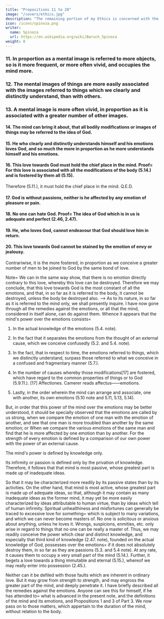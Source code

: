 ```yaml
---
title: "Propositions 11 to 20"
image: "/covers/ethics.jpg"
description: "The remaining portion of my Ethics is concerned with the way leading to freedom"
icon: /icons/spinoza.png
writer:
  name: Spinoza
  url: https://en.wikipedia.org/wiki/Baruch_Spinoza
weight: 8
---
```



### 11. In proportion as a mental image is referred to more objects, so is it more frequent, or more often vivid, and occupies the mind more. 



### 12. The mental images of things are more easily associated with the images referred to things which we clearly and distinctly understand, than with others. 


### 13. A mental image is more often vivid, in proportion as it is associated with a greater number of other images. 



#### 14. The mind can bring it about, that all bodily modifications or images of things may be referred to the idea of God. 



#### 15. He who clearly and distinctly understands himself and his emotions loves God, and so much the more in proportion as he more understands himself and his emotions. 




#### 16. This love towards God must hold the chief place in the mind. Proof=  For this love is associated with all the modifications of the body (5.14.) and is fostered by them all (5.15).
Therefore (5.11.), it must hold the chief place in the mind. Q.E.D.



#### 17. God is without passions, neither is he affected by any emotion of pleasure or pain. 



#### 18. No one can hate God. Proof=  The idea of God which is in us is adequate and perfect (2.46, 2.47).




#### 19. He, who loves God, cannot endeavour that God should love him in return. 




#### 20. This love towards God cannot be stained by the emotion of envy or jealousy.

Contrariwise, it is the more fostered, in proportion as we conceive a greater number of men to be joined to God by the same bond of love.

Note=  We can in the same way show, that there is no emotion directly contrary to this love, whereby this love can be destroyed.
Therefore we may conclude, that this love towards God is the most constant of all the emotions, and that, in so far as it is referred to the body, it cannot be destroyed, unless the body be destroyed also. -->
As to its nature, in so far as it is referred to the mind only, we shall presently inquire.
I have now gone through all the remedies against the emotions, or all that the mind, considered in itself alone, can do against them.
Whence it appears that the mind's power over the emotions consists= 

1. In the actual knowledge of the emotions (5.4. note).

2. In the fact that it separates the emotions from the thought of an external cause, which we conceive confusedly (5.2. and 5.4. note).

3. In the fact, that in respect to time, the emotions referred to things, which we distinctly understand, surpass those referred to what we conceive in a confused and fragmentary manner (5.7.).

4. In the number of causes whereby those modifications[17] are fostered, which have regard to the common properties of things or to God (5.9.11.).
[17] Affectiones. Camerer reads affectus——emotions.

5. Lastly, in the order wherein the mind can arrange and associate, one with another, its own emotions (5.10 note and 5.11, 5.13, 5.14).

But, in order that this power of the mind over the emotions may be better understood, it should be specially observed that the emotions are called by us strong, when we compare the emotion of one man with the emotion of another, and see that one man is more troubled than another by the same emotion; or
When we compare the various emotions of the same man and find that he is more affected by one emotion than by another.
For the strength of every emotion is defined by a comparison of our own power with the power of an external cause.

The mind's power is defined by knowledge only.

Its infirmity or passion is defined only by the privation of knowledge.
Therefore, it follows that that mind is most passive, whose greatest part is made up of inadequate ideas.

So that it may be characterized more readily by its passive states than by its activities.
On the other hand, that mind is most active, whose greatest part is made up of adequate ideas, so that, although it may contain as many inadequate ideas as the former mind, it may yet be more easily characterized by ideas attributable to human virtue, than by ideas which tell of human infirmity.
Spiritual unhealthiness and misfortunes can generally be traced to excessive love for something= 
which is subject to many variations, and
which we can never become masters of.
No one is solicitous or anxious about anything, unless he loves it.
Wrongs, suspicions, enmities, etc. only arise in regard to things that no one can be really a master of.
Thus, we may readily conceive the power which clear and distinct knowledge, and especially that third kind of knowledge (2.47. note), founded on the actual knowledge of God, possesses over the emotions= 
if it does not absolutely destroy them, in so far as they are passions (5.3. and 5.4 note).
At any rate, it causes them to occupy a very small part of the mind (5.14.).
Further, it begets a love towards a thing immutable and eternal (5.15.), whereof we may really enter into possession (2.45.).

Neither can it be defiled with those faults which are inherent in ordinary love.
But it may grow from strength to strength, and may engross the greater part of the mind, and deeply penetrate it.
I have briefly described all the remedies against the emotions.
Anyone can see this for himself, if he has attended to= 
what is advanced in the present note, and
the definitions of the mind and its emotions, and
Propositions 1 and 3 of Part 3.
We now pass on to those matters, which appertain to the duration of the mind, without relation to the body.



